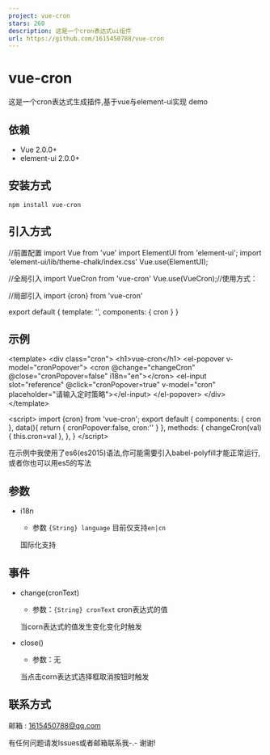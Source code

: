 ```yaml
---
project: vue-cron
stars: 260
description: 这是一个cron表达式ui组件
url: https://github.com/1615450788/vue-cron
---
```


vue-cron
========

这是一个cron表达式生成插件,基于vue与element-ui实现 demo

依赖
--

-   Vue 2.0.0+
-   element-ui 2.0.0+

安装方式
----

```
npm install vue-cron
```

引入方式
----

//前置配置
import Vue from 'vue'
import ElementUI from 'element-ui';
import 'element-ui/lib/theme-chalk/index.css'
Vue.use(ElementUI);

//全局引入
import VueCron from 'vue-cron'
Vue.use(VueCron);//使用方式：<vueCron></vueCron>

//局部引入
import {cron} from 'vue-cron'

export default {
    template: '<cron/>',
    components: { cron }
}

示例
--

<template\>
    <div class\="cron"\>
        <h1\>vue-cron</h1\>
        <el-popover v-model\="cronPopover"\>
            <cron @change\="changeCron" @close\="cronPopover\=false" i18n="en"\></cron\>
            <el-input slot\="reference" @click\="cronPopover\=true" v-model\="cron" placeholder\="请输入定时策略"\></el-input\>
        </el-popover\>
    </div\>
</template\>

<script\>
    import {cron} from 'vue-cron';
    export default {
        components: { cron },
        data(){
            return {
                cronPopover:false,
                cron:''
            }
        },
        methods: {
            changeCron(val){
                this.cron\=val
            },
        },
    }
</script\>

在示例中我使用了es6(es2015)语法,你可能需要引入babel-polyfill才能正常运行,或者你也可以用es5的写法

参数
--

-   i18n
    
    -   参数 `{String} language` 目前仅支持`en|cn`
    
    国际化支持
    

事件
--

-   change(cronText)
    
    -   参数：`{String} cronText` cron表达式的值
    
    当corn表达式的值发生变化变化时触发
    
-   close()
    
    -   参数：无
    
    当点击corn表达式选择框取消按钮时触发
    

联系方式
----

邮箱 : 1615450788@qq.com

有任何问题请发Issues或者邮箱联系我-.- 谢谢!
